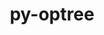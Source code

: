 ---
title: "py-optree"
layout: cache
categories: [package, develop-2025-03-09]
meta: {"compilers": ["apple-clang@=16.0.0", "gcc@=13.2.0"], "num_specs": 4, "num_specs_by_stack": {"ml-darwin-aarch64-mps": 1, "ml-linux-aarch64-cpu": 1, "ml-linux-aarch64-cuda": 1, "ml-linux-x86_64-cpu": 1, "ml-linux-x86_64-cuda": 1, "ml-linux-x86_64-rocm": 1, "root": 4}, "oss": ["sequoia", "ubuntu24.04"], "platforms": ["darwin", "linux"], "stacks": ["ml-darwin-aarch64-mps", "ml-linux-aarch64-cpu", "ml-linux-aarch64-cuda", "ml-linux-x86_64-cpu", "ml-linux-x86_64-cuda", "ml-linux-x86_64-rocm", "root"], "targets": ["aarch64", "x86_64_v3"], "versions": ["0.10.0"]}
spec_details: [{"compiler": "apple-clang@=16.0.0", "hash": "22teb6n4ccduzup2t3c3dsbjpsq7vgrb", "os": "sequoia", "platform": "darwin", "size": "-", "stacks": ["ml-darwin-aarch64-mps", "root"], "target": "aarch64", "variants": ["build_system=python_pip"], "versions": ["0.10.0"]}, {"compiler": "gcc@=13.2.0", "hash": "s43xe434b6ifjdf2y4wr7uxqtd5bg7xw", "os": "ubuntu24.04", "platform": "linux", "size": "-", "stacks": ["ml-linux-aarch64-cpu", "ml-linux-aarch64-cuda", "root"], "target": "aarch64", "variants": ["build_system=python_pip"], "versions": ["0.10.0"]}, {"compiler": "gcc@=13.2.0", "hash": "tuws7wjh373x7ha7yzxgkvgqzdus6snq", "os": "ubuntu24.04", "platform": "linux", "size": "-", "stacks": ["ml-linux-x86_64-rocm", "root"], "target": "x86_64_v3", "variants": ["build_system=python_pip"], "versions": ["0.10.0"]}, {"compiler": "gcc@=13.2.0", "hash": "vefcr2qbkvrethub3msp7uzi44r7dx7b", "os": "ubuntu24.04", "platform": "linux", "size": "-", "stacks": ["ml-linux-x86_64-cpu", "ml-linux-x86_64-cuda", "root"], "target": "x86_64_v3", "variants": ["build_system=python_pip"], "versions": ["0.10.0"]}]
---